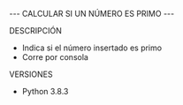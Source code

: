 --- CALCULAR SI UN NÚMERO ES PRIMO ---

DESCRIPCIÓN
* Indica si el número insertado es primo
* Corre por consola

VERSIONES
* Python 3.8.3
